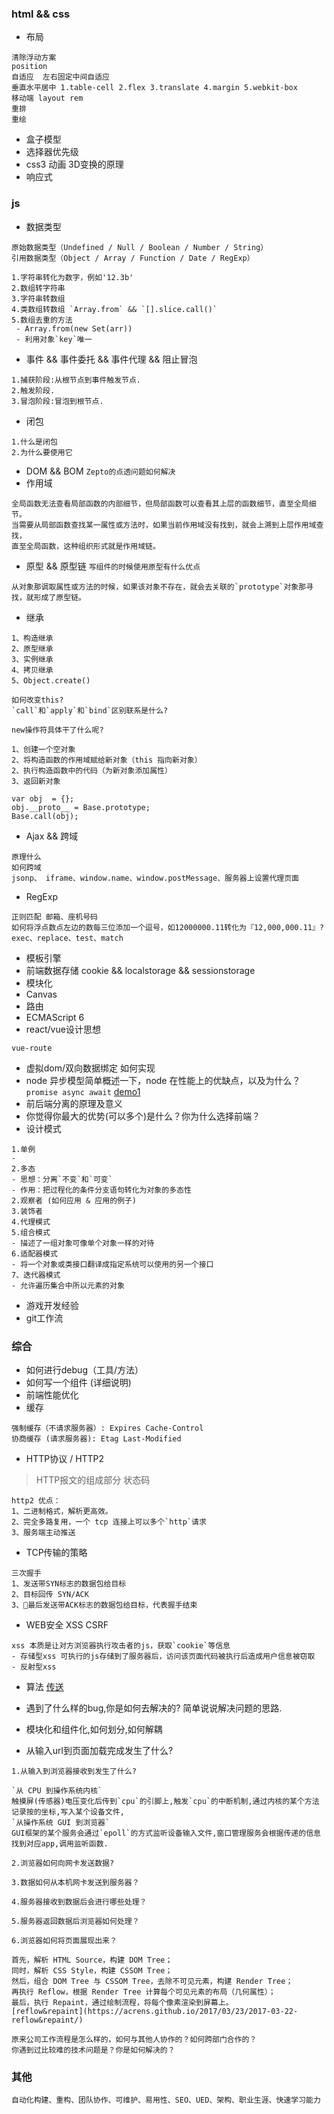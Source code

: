 
### html && css

* 布局  
```
清除浮动方案
position
自适应  左右固定中间自适应 
垂直水平居中 1.table-cell 2.flex 3.translate 4.margin 5.webkit-box
移动端 layout rem 
重排
重绘
```
* 盒子模型  
* 选择器优先级
* css3 动画 3D变换的原理
* 响应式

### js

* 数据类型

```
原始数据类型（Undefined / Null / Boolean / Number / String） 
引用数据类型（Object / Array / Function / Date / RegExp）

1.字符串转化为数字，例如'12.3b'
2.数组转字符串
3.字符串转数组
4.类数组转数组 `Array.from` && `[].slice.call()`
5.数组去重的方法
 - Array.from(new Set(arr))
 - 利用对象`key`唯一
```
* 事件 && 事件委托 && 事件代理 && 阻止冒泡
```
1.捕获阶段:从根节点到事件触发节点.
2.触发阶段.
3.冒泡阶段:冒泡到根节点.
```
* 闭包
```
1.什么是闭包
2.为什么要使用它
```
* DOM && BOM `Zepto的点透问题如何解决`
* 作用域
```
全局函数无法查看局部函数的内部细节，但局部函数可以查看其上层的函数细节，直至全局细节。
当需要从局部函数查找某一属性或方法时，如果当前作用域没有找到，就会上溯到上层作用域查找，
直至全局函数，这种组织形式就是作用域链。
```
* 原型 && 原型链  `写组件的时候使用原型有什么优点` 
```
从对象那调取属性或方法的时候，如果该对象不存在，就会去关联的`prototype`对象那寻找，就形成了原型链。
```
* 继承
```
1、构造继承
2、原型继承
3、实例继承
4、拷贝继承
5、Object.create()

如何改变this?
`call`和`apply`和`bind`区别联系是什么?

new操作符具体干了什么呢?

1、创建一个空对象
2、将构造函数的作用域赋给新对象（this 指向新对象）
2、执行构造函数中的代码（为新对象添加属性）
3、返回新对象

var obj  = {};
obj.__proto__ = Base.prototype;
Base.call(obj);
```
* Ajax && 跨域 
```
原理什么
如何跨域
jsonp、 iframe、window.name、window.postMessage、服务器上设置代理页面
```
* RegExp
```
正则匹配 邮箱、座机号码
如何将浮点数点左边的数每三位添加一个逗号，如12000000.11转化为『12,000,000.11』?
exec、replace、test、match
```
* 模板引擎
* 前端数据存储 cookie && localstorage && sessionstorage
* 模块化 
* Canvas
* 路由
* ECMAScript 6
* react/vue设计思想
```
vue-route
```
* 虚拟dom/双向数据绑定 如何实现
* node 异步模型简单概述一下，node 在性能上的优缺点，以及为什么？ `promise async await`
[demo1](https://zhuanlan.zhihu.com/p/25855075?utm_medium=social&utm_source=qq?utm_medium=social&utm_source=qq)
* 前后端分离的原理及意义
* 你觉得你最大的优势(可以多个)是什么？你为什么选择前端？
* 设计模式
```
1.单例
- 
2.多态
- 思想：分离`不变`和`可变`
- 作用：把过程化的条件分支语句转化为对象的多态性
2.观察者 (如何应用 & 应用的例子)
3.装饰者
4.代理模式
5.组合模式
- 描述了一组对象可像单个对象一样的对待
6.适配器模式
- 将一个对象或类接口翻译成指定系统可以使用的另一个接口
7、迭代器模式
- 允许遍历集合中所以元素的对象
```
* 游戏开发经验
* git工作流



### 综合
* 如何进行debug（工具/方法）
* 如何写一个组件 (详细说明)
* 前端性能优化
* 缓存
```
强制缓存（不请求服务器）: Expires Cache-Control
协商缓存 (请求服务器): Etag Last-Modified 
```
* HTTP协议 / HTTP2
> HTTP报文的组成部分
> 状态码
```
http2 优点：
1、二进制格式，解析更高效。
2、完全多路复用，一个 tcp 连接上可以多个`http`请求
3、服务端主动推送
```
* TCP传输的策略
```
三次握手
1、发送带SYN标志的数据包给目标
2、目标回传 SYN/ACK
3、最后发送带ACK标志的数据包给目标，代表握手结束
```
* WEB安全 XSS CSRF
```
xss 本质是让对方浏览器执行攻击者的js，获取`cookie`等信息
- 存储型xss 可执行的js存储到了服务器后，访问该页面代码被执行后造成用户信息被窃取
- 反射型xss 
```
* 算法 [传送](https://github.com/showzyl/my_algorithm_study)
* 遇到了什么样的bug,你是如何去解决的? 简单说说解决问题的思路.
* 模块化和组件化,如何划分,如何解耦



* 从输入url到页面加载完成发生了什么?
```
1.从输入到浏览器接收到发生了什么?

`从 CPU 到操作系统内核`
触摸屏(传感器)电压变化后传到`cpu`的引脚上,触发`cpu`的中断机制,通过内核的某个方法记录按的坐标,写入某个设备文件,
`从操作系统 GUI 到浏览器`
GUI框架的某个服务会通过`epoll`的方式监听设备输入文件,窗口管理服务会根据传递的信息找到对应app,调用监听函数.

2.浏览器如何向网卡发送数据?

3.数据如何从本机网卡发送到服务器？

4.服务器接收到数据后会进行哪些处理？

5.服务器返回数据后浏览器如何处理？

6.浏览器如何将页面展现出来？

首先，解析 HTML Source，构建 DOM Tree；
同时，解析 CSS Style，构建 CSSOM Tree；
然后，组合 DOM Tree 与 CSSOM Tree，去除不可见元素，构建 Render Tree；
再执行 Reflow，根据 Render Tree 计算每个可见元素的布局（几何属性）；
最后，执行 Repaint，通过绘制流程，将每个像素渲染到屏幕上。
[reflow&repaint](https://acrens.github.io/2017/03/23/2017-03-22-reflow&repaint/)
```

```
原来公司工作流程是怎么样的，如何与其他人协作的？如何跨部门合作的？
你遇到过比较难的技术问题是？你是如何解决的？
```

### 其他

```
自动化构建、重构、团队协作、可维护、易用性、SEO、UED、架构、职业生涯、快速学习能力
```




